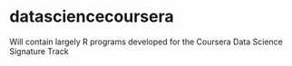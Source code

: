 # datasciencecoursera
Will contain largely R programs developed for the Coursera Data Science Signature Track
